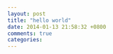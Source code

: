 ```yaml
---
layout: post
title: "hello world"
date: 2014-01-13 21:58:32 +0800
comments: true
categories: 
---
```


